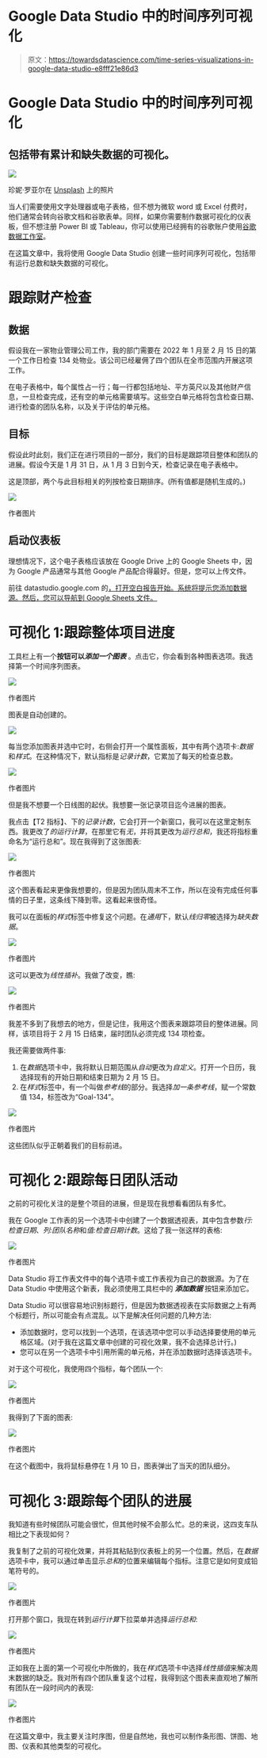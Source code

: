 # Google Data Studio 中的时间序列可视化

> 原文：<https://towardsdatascience.com/time-series-visualizations-in-google-data-studio-e8fff21e86d3>

# Google Data Studio 中的时间序列可视化

## 包括带有累计和缺失数据的可视化。

![](img/df4b7ec58e5e9adca15264bc0eeca563.png)

珍妮·罗亚尔在 [Unsplash](https://unsplash.com/s/photos/time?utm_source=unsplash&utm_medium=referral&utm_content=creditCopyText) 上的照片

当人们需要使用文字处理器或电子表格，但不想为微软 word 或 Excel 付费时，他们通常会转向谷歌文档和谷歌表单。同样，如果你需要制作数据可视化的仪表板，但不想注册 Power BI 或 Tableau，你可以使用已经拥有的谷歌账户使用[谷歌数据工作室](https://datastudio.google.com/)。

在这篇文章中，我将使用 Google Data Studio 创建一些时间序列可视化，包括带有运行总数和缺失数据的可视化。

# 跟踪财产检查

## 数据

假设我在一家物业管理公司工作，我的部门需要在 2022 年 1 月至 2 月 15 日的第一个工作日检查 134 处物业。该公司已经雇佣了四个团队在全市范围内开展这项工作。

在电子表格中，每个属性占一行；每一行都包括地址、平方英尺以及其他财产信息，一旦检查完成，还有空的单元格需要填写。这些空白单元格将包含检查日期、进行检查的团队名称，以及关于评估的单元格。

## 目标

假设此时此刻，我们正在进行项目的一部分，我们的目标是跟踪项目整体和团队的进展。假设今天是 1 月 31 日，从 1 月 3 日到今天，检查记录在电子表格中。

这是顶部，两个与此目标相关的列按检查日期排序。(所有值都是随机生成的。)

![](img/520641a7194b800e906faa8089306799.png)

作者图片

## 启动仪表板

理想情况下，这个电子表格应该放在 Google Drive 上的 Google Sheets 中，因为 Google 产品通常与其他 Google 产品配合得最好。但是，您可以上传文件。

前往 datastudio.google.com 的[，打开空白报告开始。系统将提示您添加数据源。然后，您可以导航到 Google Sheets 文件。](https://datastudio.google.com/)

# 可视化 1:跟踪整体项目进度

工具栏上有一个**按钮可以*添加一个图表*** 。点击它，你会看到各种图表选项。我选择第一个时间序列图表。

![](img/603e46fa2191d85d84b3e3535baf7522.png)

作者图片

图表是自动创建的。

![](img/29238b0c70b2d548de10223c007876ab.png)

每当您添加图表并选中它时，右侧会打开一个属性面板，其中有两个选项卡:*数据*和*样式*。在这种情况下，默认指标是*记录计数*，它累加了每天的检查总数。

![](img/a2e567dfa976dd64902012ef98c7b6d1.png)

作者图片

但是我不想要一个日线图的起伏。我想要一张记录项目迄今进展的图表。

我点击【T2 指标】、下的*记录计数*，它会打开一个新窗口，我可以在这里定制东西。我更改了*的运行计算*，在那里它有*无*，并将其更改为*运行总和*，我还将指标重命名为“运行总和”。现在我得到了这张图表:

![](img/ea2111fa32ad5b63fc7e328588ef8f97.png)

作者图片

这个图表看起来更像我想要的，但是因为团队周末不工作，所以在没有完成任何事情的日子里，这条线下降到零。这看起来很奇怪。

我可以在面板的*样式*标签中修复这个问题。在*通用*下，默认*线归零*被选择为*缺失数据*。

![](img/d24c087da01d80ca9c8d69406762bbff.png)

作者图片

这可以更改为*线性插补*。我做了改变，瞧:

![](img/b50da0e01e97de3ee57cda3bd26c191c.png)

作者图片

我差不多到了我想去的地方，但是记住，我用这个图表来跟踪项目的整体进展。同样，该项目将于 2 月 15 日结束，届时团队必须完成 134 项检查。

我还需要做两件事:

1.  在*数据*选项卡中，我将默认日期范围从*自动*更改为*自定义*。打开一个日历，我选择现有的开始日期和结束日期为 2 月 15 日。
2.  在*样式*标签中，有一个叫做*参考线*的部分。我选择*加一条参考线*，赋一个常数值 134，标签改为“Goal-134”。

![](img/17799755ea825f61db5ee148b4fe449d.png)

作者图片

这些团队似乎正朝着我们的目标前进。

# 可视化 2:跟踪每日团队活动

之前的可视化关注的是整个项目的进展，但是现在我想看看团队有多忙。

我在 Google 工作表的另一个选项卡中创建了一个数据透视表，其中包含参数*行:检查日期*、*列:团队名称*和*值:检查日期计数*。这给了我一张这样的表格:

![](img/557e6667240352ad8190a3f2897237c9.png)

作者图片

Data Studio 将工作表文件中的每个选项卡或工作表视为自己的数据源。为了在 Data Studio 中使用这个新表，我必须使用工具栏中的 ***添加数据*** 按钮来添加它。

Data Studio 可以很容易地识别标题行，但是因为数据透视表在实际数据之上有两个标题行，所以可能会有点混乱。以下是解决任何问题的几种方法:

*   添加数据时，您可以找到一个选项，在该选项中您可以手动选择要使用的单元格区域。(对于我在这篇文章中创建的可视化效果，我不会选择总计行。)
*   您可以在另一个选项卡中引用所需的单元格，并在添加数据时选择该选项卡。

对于这个可视化，我使用四个指标，每个团队一个:

![](img/9a32b3b0f5eb384f6c17c9658aada461.png)

作者图片

我得到了下面的图表:

![](img/fb23ac48e4b74392f214c8bc5125d4c2.png)

作者图片

在这个截图中，我将鼠标悬停在 1 月 10 日，图表弹出了当天的团队细分。

# 可视化 3:跟踪每个团队的进展

我知道有些时候团队可能会很忙，但其他时候不会那么忙。总的来说，这四支车队相比之下表现如何？

我复制了之前的可视化效果，并将其粘贴到仪表板上的另一个位置。然后，在*数据*选项卡中，我可以通过单击显示*总和*的位置来编辑每个指标。注意它是如何变成铅笔符号的。

![](img/d5af6413674238de3ded2446d5b88e83.png)

作者图片

打开那个窗口，我现在转到*运行计算*下拉菜单并选择*运行总和*:

![](img/5c3e92c8865aa03eddfa65a7f833059a.png)

作者图片

正如我在上面的第一个可视化中所做的，我在*样式*选项卡中选择*线性插值*来解决周末数据的缺乏。我对所有四个团队重复这个过程，我得到这个图表来直观地了解所有团队在一段时间内的表现:

![](img/b946efaf774889b277f00df5348deff4.png)

作者图片

在这篇文章中，我主要关注时序图，但是自然地，我也可以制作条形图、饼图、地图、仪表和其他类型的可视化。